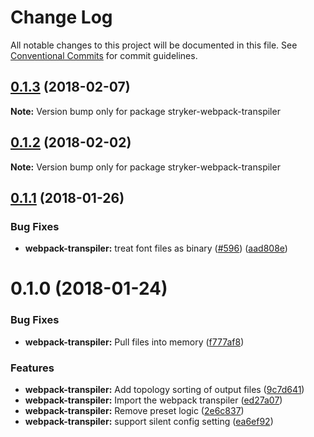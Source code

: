 # Change Log

All notable changes to this project will be documented in this file.
See [Conventional Commits](https://conventionalcommits.org) for commit guidelines.

<a name="0.1.3"></a>
## [0.1.3](https://github.com/stryker-mutator/stryker/compare/stryker-webpack-transpiler@0.1.2...stryker-webpack-transpiler@0.1.3) (2018-02-07)




**Note:** Version bump only for package stryker-webpack-transpiler

<a name="0.1.2"></a>
## [0.1.2](https://github.com/stryker-mutator/stryker/compare/stryker-webpack-transpiler@0.1.1...stryker-webpack-transpiler@0.1.2) (2018-02-02)




**Note:** Version bump only for package stryker-webpack-transpiler

<a name="0.1.1"></a>
## [0.1.1](https://github.com/stryker-mutator/stryker/compare/stryker-webpack-transpiler@0.1.0...stryker-webpack-transpiler@0.1.1) (2018-01-26)


### Bug Fixes

* **webpack-transpiler:** treat font files as binary ([#596](https://github.com/stryker-mutator/stryker/issues/596)) ([aad808e](https://github.com/stryker-mutator/stryker/commit/aad808e))




<a name="0.1.0"></a>
# 0.1.0 (2018-01-24)


### Bug Fixes

* **webpack-transpiler:** Pull files into memory ([f777af8](https://github.com/stryker-mutator/stryker/commit/f777af8))


### Features

* **webpack-transpiler:** Add topology sorting of output files ([9c7d641](https://github.com/stryker-mutator/stryker/commit/9c7d641))
* **webpack-transpiler:** Import the webpack transpiler ([ed27a07](https://github.com/stryker-mutator/stryker/commit/ed27a07))
* **webpack-transpiler:** Remove preset logic ([2e6c837](https://github.com/stryker-mutator/stryker/commit/2e6c837))
* **webpack-transpiler:** support silent config setting ([ea6ef92](https://github.com/stryker-mutator/stryker/commit/ea6ef92))
